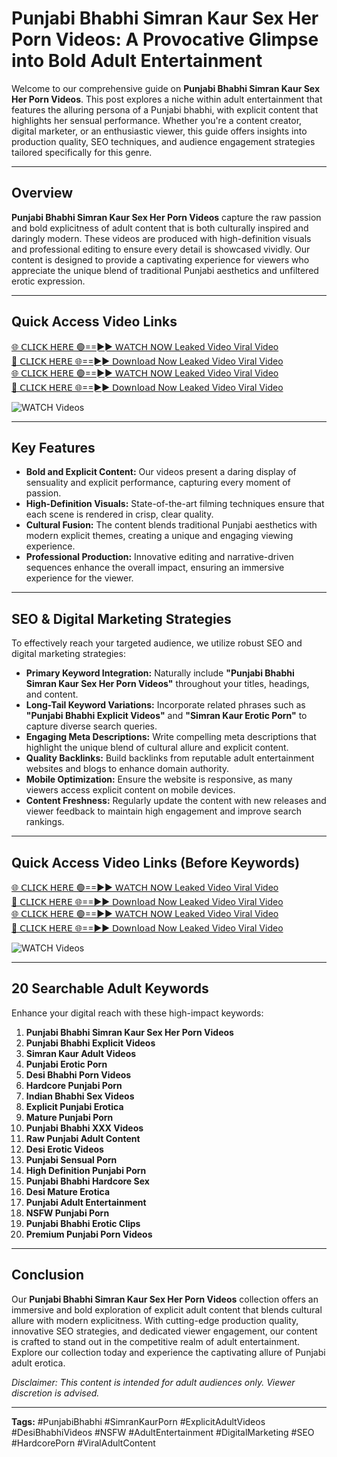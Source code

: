 # Punjabi Bhabhi Simran Kaur Sex Her Porn Videos: A Provocative Glimpse into Bold Adult Entertainment

Welcome to our comprehensive guide on **Punjabi Bhabhi Simran Kaur Sex Her Porn Videos**. This post explores a niche within adult entertainment that features the alluring persona of a Punjabi bhabhi, with explicit content that highlights her sensual performance. Whether you're a content creator, digital marketer, or an enthusiastic viewer, this guide offers insights into production quality, SEO techniques, and audience engagement strategies tailored specifically for this genre.

---

## Overview

**Punjabi Bhabhi Simran Kaur Sex Her Porn Videos** capture the raw passion and bold explicitness of adult content that is both culturally inspired and daringly modern. These videos are produced with high-definition visuals and professional editing to ensure every detail is showcased vividly. Our content is designed to provide a captivating experience for viewers who appreciate the unique blend of traditional Punjabi aesthetics and unfiltered erotic expression.

---

## Quick Access Video Links

[🌐 𝖢𝖫𝖨𝖢𝖪 𝖧𝖤𝖱𝖤 🟢==►► 𝖶𝖠𝖳𝖢𝖧 𝖭𝖮𝖶 Leaked Video Viral Video](https://vcr24.blogspot.com/)  
[🔴 𝖢𝖫𝖨𝖢𝖪 𝖧𝖤𝖱𝖤 🌐==►► 𝖣𝗈𝗐𝗇𝗅𝗈𝖺𝖽 Now Leaked Video Viral Video](https://vcr24.blogspot.com/)  
[🌐 𝖢𝖫𝖨𝖢𝖪 𝖧𝖤𝖱𝖤 🟢==►► 𝖶𝖠𝖳𝖢𝖧 𝖭𝖮𝖶 Leaked Video Viral Video](https://vcr24.blogspot.com/)  
[🔴 𝖢𝖫𝖨𝖢𝖪 𝖧𝖤𝖱𝖤 🌐==►► 𝖣𝗈𝗐𝗇𝗅𝗈𝖺𝖽 Now Leaked Video Viral Video](https://vcr24.blogspot.com/)

<a href="https://vcr24.blogspot.com/" rel="nofollow" data-target="animated-image.originalLink">
  <img src="https://camo.githubusercontent.com/8a4f000d20f83aca3bf7ec5f350d767afa0574a8a352519fd8cfa583a6f93a33/68747470733a2f2f692e696d6775722e636f6d2f644a486b345a712e676966" alt="WATCH Videos" style="max-width: 100%; display: inline-block;">
</a>

---

## Key Features

- **Bold and Explicit Content:** Our videos present a daring display of sensuality and explicit performance, capturing every moment of passion.
- **High-Definition Visuals:** State-of-the-art filming techniques ensure that each scene is rendered in crisp, clear quality.
- **Cultural Fusion:** The content blends traditional Punjabi aesthetics with modern explicit themes, creating a unique and engaging viewing experience.
- **Professional Production:** Innovative editing and narrative-driven sequences enhance the overall impact, ensuring an immersive experience for the viewer.

---

## SEO & Digital Marketing Strategies

To effectively reach your targeted audience, we utilize robust SEO and digital marketing strategies:
- **Primary Keyword Integration:** Naturally include **"Punjabi Bhabhi Simran Kaur Sex Her Porn Videos"** throughout your titles, headings, and content.
- **Long-Tail Keyword Variations:** Incorporate related phrases such as **"Punjabi Bhabhi Explicit Videos"** and **"Simran Kaur Erotic Porn"** to capture diverse search queries.
- **Engaging Meta Descriptions:** Write compelling meta descriptions that highlight the unique blend of cultural allure and explicit content.
- **Quality Backlinks:** Build backlinks from reputable adult entertainment websites and blogs to enhance domain authority.
- **Mobile Optimization:** Ensure the website is responsive, as many viewers access explicit content on mobile devices.
- **Content Freshness:** Regularly update the content with new releases and viewer feedback to maintain high engagement and improve search rankings.

---

## Quick Access Video Links (Before Keywords)

[🌐 𝖢𝖫𝖨𝖢𝖪 𝖧𝖤𝖱𝖤 🟢==►► 𝖶𝖠𝖳𝖢𝖧 𝖭𝖮𝖶 Leaked Video Viral Video](https://vcr24.blogspot.com/)  
[🔴 𝖢𝖫𝖨𝖢𝖪 𝖧𝖤𝖱𝖤 🌐==►► 𝖣𝗈𝗐𝗇𝗅𝗈𝖺𝖽 Now Leaked Video Viral Video](https://vcr24.blogspot.com/)  
[🌐 𝖢𝖫𝖨𝖢𝖪 𝖧𝖤𝖱𝖤 🟢==►► 𝖶𝖠𝖳𝖢𝖧 𝖭𝖮𝖶 Leaked Video Viral Video](https://vcr24.blogspot.com/)  
[🔴 𝖢𝖫𝖨𝖢𝖪 𝖧𝖤𝖱𝖤 🌐==►► 𝖣𝗈𝗐𝗇𝗅𝗈𝖺𝖽 Now Leaked Video Viral Video](https://vcr24.blogspot.com/)

<a href="https://vcr24.blogspot.com/" rel="nofollow" data-target="animated-image.originalLink">
  <img src="https://camo.githubusercontent.com/8a4f000d20f83aca3bf7ec5f350d767afa0574a8a352519fd8cfa583a6f93a33/68747470733a2f2f692e696d6775722e636f6d2f644a486b345a712e676966" alt="WATCH Videos" style="max-width: 100%; display: inline-block;">
</a>

---

## 20 Searchable Adult Keywords

Enhance your digital reach with these high-impact keywords:
1. **Punjabi Bhabhi Simran Kaur Sex Her Porn Videos**
2. **Punjabi Bhabhi Explicit Videos**
3. **Simran Kaur Adult Videos**
4. **Punjabi Erotic Porn**
5. **Desi Bhabhi Porn Videos**
6. **Hardcore Punjabi Porn**
7. **Indian Bhabhi Sex Videos**
8. **Explicit Punjabi Erotica**
9. **Mature Punjabi Porn**
10. **Punjabi Bhabhi XXX Videos**
11. **Raw Punjabi Adult Content**
12. **Desi Erotic Videos**
13. **Punjabi Sensual Porn**
14. **High Definition Punjabi Porn**
15. **Punjabi Bhabhi Hardcore Sex**
16. **Desi Mature Erotica**
17. **Punjabi Adult Entertainment**
18. **NSFW Punjabi Porn**
19. **Punjabi Bhabhi Erotic Clips**
20. **Premium Punjabi Porn Videos**

---

## Conclusion

Our **Punjabi Bhabhi Simran Kaur Sex Her Porn Videos** collection offers an immersive and bold exploration of explicit adult content that blends cultural allure with modern explicitness. With cutting-edge production quality, innovative SEO strategies, and dedicated viewer engagement, our content is crafted to stand out in the competitive realm of adult entertainment. Explore our collection today and experience the captivating allure of Punjabi adult erotica.

*Disclaimer: This content is intended for adult audiences only. Viewer discretion is advised.*

---

**Tags:** #PunjabiBhabhi #SimranKaurPorn #ExplicitAdultVideos #DesiBhabhiVideos #NSFW #AdultEntertainment #DigitalMarketing #SEO #HardcorePorn #ViralAdultContent
